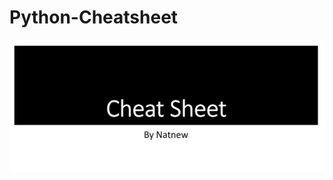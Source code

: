 # Python-Cheatsheet
![A python cheatsheet](https://github.com/natnew/Python-Cheatsheet/blob/main/Python%20Cheatsheet.JPG)
